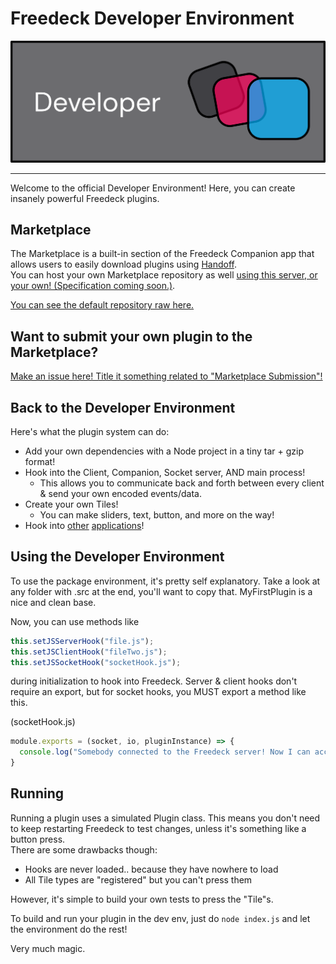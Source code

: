 # Freedeck Developer Environment

![Developer](https://github.com/Freedeck/media-kit/blob/main/sections/slice1.png?raw=true)

---

Welcome to the official Developer Environment! Here, you can create insanely powerful Freedeck plugins.

## Marketplace

The Marketplace is a built-in section of the Freedeck Companion app that allows users to easily download plugins using [Handoff](https://github.com/Freedeck/handoff).  
You can host your own Marketplace repository as well [using this server, or your own! (Specification coming soon.)](http://freedeckex.moonprod.me/Manifest).  

[You can see the default repository raw here.](https://releases.freedeck.app/index.json)

## Want to submit your own plugin to the Marketplace?

[Make an issue here! Title it something related to "Marketplace Submission"!](https://github.com/Freedeck/plugin-environment/issues/new)

## Back to the Developer Environment

Here's what the plugin system can do:

- Add your own dependencies with a Node project in a tiny tar + gzip format!
- Hook into the Client, Companion, Socket server, AND main process!
  - This allows you to communicate back and forth between every client & send your own encoded events/data.
- Create your own Tiles!
  - You can make sliders, text, button, and more on the way!
- Hook into [other](https://github.com/Freedeck/WaveLink) [applications](https://github.com/Freedeck/obscontrol)!

## Using the Developer Environment

To use the package environment, it's pretty self explanatory. Take a look at any folder with .src at the end, you'll want to copy that. MyFirstPlugin is a nice and clean base.

Now, you can use methods like
```js
this.setJSServerHook("file.js");
this.setJSClientHook("fileTwo.js");
this.setJSSocketHook("socketHook.js");
```
during initialization to hook into Freedeck. Server & client hooks don't require an export, but for socket hooks, you MUST export a method like this.

(socketHook.js)
```js
module.exports = (socket, io, pluginInstance) => {
  console.log("Somebody connected to the Freedeck server! Now I can access the user, socket.io server, and plugin instance.")
}
```

## Running

Running a plugin uses a simulated Plugin class. This means you don't need to keep restarting Freedeck to test changes, unless it's something like a button press.  
There are some drawbacks though:

- Hooks are never loaded.. because they have nowhere to load
- All Tile types are "registered" but you can't press them

However, it's simple to build your own tests to press the "Tile"s.

To build and run your plugin in the dev env, just do `node index.js` and let the environment do the rest!  

Very much magic.
